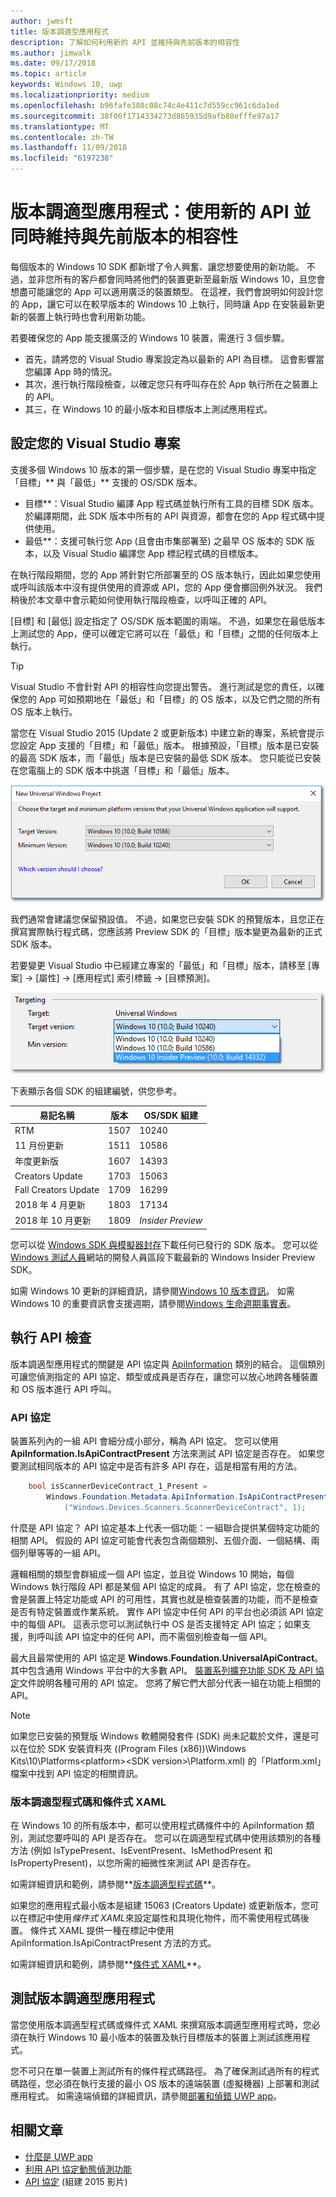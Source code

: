 ```yaml
---
author: jwmsft
title: 版本調適型應用程式
description: 了解如何利用新的 API 並維持與先前版本的相容性
ms.author: jimwalk
ms.date: 09/17/2018
ms.topic: article
keywords: Windows 10, uwp
ms.localizationpriority: medium
ms.openlocfilehash: b96fafe380c08c74c4e411c7d559cc961c6da1ed
ms.sourcegitcommit: 38f06f1714334273d865935d9afb80efffe97a17
ms.translationtype: MT
ms.contentlocale: zh-TW
ms.lasthandoff: 11/09/2018
ms.locfileid: "6197238"
---
```

# <a name="version-adaptive-apps-use-new-apis-while-maintaining-compatibility-with-previous-versions"></a>版本調適型應用程式：使用新的 API 並同時維持與先前版本的相容性

每個版本的 Windows 10 SDK 都新增了令人興奮、讓您想要使用的新功能。 不過，並非您所有的客戶都會同時將他們的裝置更新至最新版 Windows 10，且您會想盡可能讓您的 App 可以適用廣泛的裝置類型。 在這裡，我們會說明如何設計您的 App，讓它可以在較早版本的 Windows 10 上執行，同時讓 App 在安裝最新更新的裝置上執行時也會利用新功能。

若要確保您的 App 能支援廣泛的 Windows 10 裝置，需進行 3 個步驟。

- 首先，請將您的 Visual Studio 專案設定為以最新的 API 為目標。 這會影響當您編譯 App 時的情況。
- 其次，進行執行階段檢查，以確定您只有呼叫存在於 App 執行所在之裝置上的 API。
- 其三，在 Windows 10 的最小版本和目標版本上測試應用程式。

## <a name="configure-your-visual-studio-project"></a>設定您的 Visual Studio 專案

支援多個 Windows 10 版本的第一個步驟，是在您的 Visual Studio 專案中指定「目標」** 與「最低」** 支援的 OS/SDK 版本。

- 目標**：Visual Studio 編譯 App 程式碼並執行所有工具的目標 SDK 版本。 於編譯期間，此 SDK 版本中所有的 API 與資源，都會在您的 App 程式碼中提供使用。
- 最低**：支援可執行您 App (且會由市集部署至) 之最早 OS 版本的 SDK 版本，以及 Visual Studio 編譯您 App 標記程式碼的目標版本。 

在執行階段期間，您的 App 將針對它所部署至的 OS 版本執行，因此如果您使用或呼叫該版本中沒有提供使用的資源或 API，您的 App 便會擲回例外狀況。 我們稍後於本文章中會示範如何使用執行階段檢查，以呼叫正確的 API。

[目標] 和 [最低] 設定指定了 OS/SDK 版本範圍的兩端。 不過，如果您在最低版本上測試您的 App，便可以確定它將可以在「最低」和「目標」之間的任何版本上執行。

> [!TIP]
> Visual Studio 不會針對 API 的相容性向您提出警告。 進行測試是您的責任，以確保您的 App 可如預期地在「最低」和「目標」的 OS 版本，以及它們之間的所有 OS 版本上執行。

當您在 Visual Studio 2015 (Update 2 或更新版本) 中建立新的專案，系統會提示您設定 App 支援的「目標」和「最低」版本。 根據預設，「目標」版本是已安裝的最高 SDK 版本，而「最低」版本是已安裝的最低 SDK 版本。 您只能從已安裝在您電腦上的 SDK 版本中挑選「目標」和「最低」版本。 

![在 Visual Studio 中設定目標 SDK](images/vs-target-sdk-1.png)

我們通常會建議您保留預設值。 不過，如果您已安裝 SDK 的預覽版本，且您正在撰寫實際執行程式碼，您應該將 Preview SDK 的「目標」版本變更為最新的正式 SDK 版本。 

若要變更 Visual Studio 中已經建立專案的「最低」和「目標」版本，請移至 [專案] -&gt; [屬性] -&gt; [應用程式] 索引標籤 -&gt; [目標預測]。

![在 Visual Studio 中變更目標 SDK](images/vs-target-sdk-2.png)

下表顯示各個 SDK 的組建編號，供您參考。

| 易記名稱 | 版本 | OS/SDK 組建 |
| ---- | ---- | ---- |
| RTM | 1507 | 10240 |
| 11 月份更新 | 1511 | 10586 |
| 年度更新版 | 1607 | 14393 |
| Creators Update | 1703 | 15063 |
| Fall Creators Update | 1709 | 16299 |
| 2018 年 4 月更新 | 1803 | 17134 |
| 2018 年 10 月更新 | 1809 | _Insider Preview_ |

您可以從 [Windows SDK 與模擬器封存](https://developer.microsoft.com/downloads/sdk-archive)下載任何已發行的 SDK 版本。 您可以從 [Windows 測試人員](https://insider.windows.com/Home/BuildWithWindows)網站的開發人員區段下載最新的 Windows Insider Preview SDK。

 如需 Windows 10 更新的詳細資訊，請參閱[Windows 10 版本資訊](https://technet.microsoft.com/windows/release-info)。 如需 Windows 10 的重要資訊會支援週期，請參閱[Windows 生命週期事實表](https://support.microsoft.com/help/13853/windows-lifecycle-fact-sheet)。

## <a name="perform-api-checks"></a>執行 API 檢查

版本調適型應用程式的關鍵是 API 協定與 [ApiInformation](https://docs.microsoft.com/uwp/api/windows.foundation.metadata.apiinformation) 類別的結合。 這個類別可讓您偵測指定的 API 協定、類型或成員是否存在，讓您可以放心地跨各種裝置和 OS 版本進行 API 呼叫。

### <a name="api-contracts"></a>API 協定

裝置系列內的一組 API 會細分成小部分，稱為 API 協定。 您可以使用 **ApiInformation.IsApiContractPresent** 方法來測試 API 協定是否存在。 如果您要測試相同版本的 API 協定中是否有許多 API 存在，這是相當有用的方法。

```csharp
    bool isScannerDeviceContract_1_Present =
        Windows.Foundation.Metadata.ApiInformation.IsApiContractPresent
            ("Windows.Devices.Scanners.ScannerDeviceContract", 1);
```

什麼是 API 協定？ API 協定基本上代表一個功能：一組聯合提供某個特定功能的相關 API。 假設的 API 協定可能會代表包含兩個類別、五個介面、一個結構、兩個列舉等等的一組 API。

邏輯相關的類型會群組成一個 API 協定，並且從 Windows 10 開始，每個 Windows 執行階段 API 都是某個 API 協定的成員。 有了 API 協定，您在檢查的會是裝置上特定功能或 API 的可用性，其實也就是檢查裝置的功能，而不是檢查是否有特定裝置或作業系統。 實作 API 協定中任何 API 的平台也必須該 API 協定中的每個 API。 這表示您可以測試執行中 OS 是否支援特定 API 協定；如果支援，則呼叫該 API 協定中的任何 API，而不需個別檢查每一個 API。

最大且最常使用的 API 協定是 **Windows.Foundation.UniversalApiContract**。 其中包含通用 Windows 平台中的大多數 API。 [裝置系列擴充功能 SDK 及 API 協定](https://docs.microsoft.com/uwp/extension-sdks/)文件說明各種可用的 API 協定。 您將了解它們大部分代表一組在功能上相關的 API。

> [!NOTE]
> 如果您已安裝的預覽版 Windows 軟體開發套件 (SDK) 尚未記載於文件，還是可以在位於 SDK 安裝資料夾 (\(Program Files (x86))\Windows Kits\10\Platforms\<platform>\<SDK version>\Platform.xml) 的「Platform.xml」檔案中找到 API 協定的相關資訊。

### <a name="version-adaptive-code-and-conditional-xaml"></a>版本調適型程式碼和條件式 XAML

在 Windows 10 的所有版本中，都可以使用程式碼條件中的 ApiInformation 類別，測試您要呼叫的 API 是否存在。 您可以在調適型程式碼中使用該類別的各種方法 (例如 IsTypePresent、IsEventPresent、IsMethodPresent 和 IsPropertyPresent)，以您所需的細微性來測試 API 是否存在。

如需詳細資訊和範例，請參閱**[版本調適型程式碼](version-adaptive-code.md)**。

如果您的應用程式最小版本是組建 15063 (Creators Update) 或更新版本，您可以在標記中使用*條件式 XAML*來設定屬性和具現化物件，而不需使用程式碼後置。 條件式 XAML 提供一種在標記中使用 ApiInformation.IsApiContractPresent 方法的方式。

如需詳細資訊和範例，請參閱**[條件式 XAML](conditional-xaml.md)**。

## <a name="test-your-version-adaptive-app"></a>測試版本調適型應用程式

當您使用版本調適型程式碼或條件式 XAML 來撰寫版本調適型應用程式時，您必須在執行 Windows 10 最小版本的裝置及執行目標版本的裝置上測試該應用程式。

您不可只在單一裝置上測試所有的條件程式碼路徑。 為了確保測試過所有的程式碼路徑，您必須在執行支援的最小 OS 版本的遠端裝置 (虛擬機器) 上部署和測試應用程式。
如需遠端偵錯的詳細資訊，請參閱[部署和偵錯 UWP app](deploying-and-debugging-uwp-apps.md)。

## <a name="related-articles"></a>相關文章

- [什麼是 UWP app](https://docs.microsoft.com/windows/uwp/get-started/universal-application-platform-guide)
- [利用 API 協定動態偵測功能](https://blogs.windows.com/buildingapps/2015/09/15/dynamically-detecting-features-with-api-contracts-10-by-10/)
- [API 協定](https://channel9.msdn.com/Events/Build/2015/3-733) (組建 2015 影片)